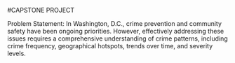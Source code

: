 #CAPSTONE PROJECT

Problem Statement:
In Washington, D.C., crime prevention and community safety have been ongoing priorities. However, effectively addressing these issues requires a comprehensive understanding of crime patterns, including crime frequency, geographical hotspots, trends over time, and severity levels.
